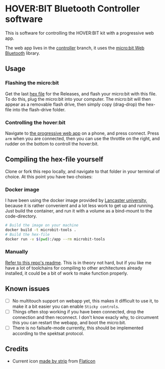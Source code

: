 # HOVER:BIT Bluetooth Controller software
This is software for controlling the HOVER:BIT kit with a progressive web app.

The web app lives in the [controller](https://github.com/JakobST1n/hoverbit-ble/tree/controller) branch, it uses the [micro:bit Web Bluetooth](https://github.com/thegecko/microbit-web-bluetooth) library.

## Usage
### Flashing the micro:bit
Get the last [hex file](https://github.com/JakobST1n/hoverbit-ble/releases/) for the Releases, and flash your micro:bit with this file. 
To do this, plug the micro:bit into your computer. The micro:bit will then appear as a removable flash drive, then simply copy (drag-drop)
the hex-file into the flash-drive folder.

### Controlling the hover:bit
Navigate to [the progressive web app](https://jakobst1n.github.io/hoverbit-ble/) on a phone, and press connect.
Press `arm` when you are connected, then you can use the throttle on the right, and rudder on the bottom to controll
the hover:bit.

## Compiling the hex-file yourself
Clone or fork this repo locally, and navigate to that folder in your terminal of choice. At this point you have two choises:
### Docker image
I have been using the docker image provided by [Lancaster university](https://github.com/lancaster-university/microbit-v2-samples/blob/master/Dockerfile), because it is rather convenient and a lot less work to get up and running. Just build the container, and run it with a volume as a bind-mount to the code-directory.
```sh
# Build the image on your machine
docker build -t microbit-tools .
# Build the hex-file
docker run -v $(pwd):/app --rm microbit-tools
```
### Manually
[Refer to this repo's readme](https://github.com/lancaster-university/microbit-v2-samples). This is in theory not hard, but if you like me have a lot of toolchains for compiling to other architectures already installed, it could be a bit of work to make function properly.

## Known issues
- [ ] No multitouch support on webapp yet, this makes it difficult to use it, to make it a bit easier you can enable `Sticky controls`.
- [ ] Things often stop working if you have been connected, drop the connection and then reconnect. I don't know exacly why, to circumvent this you can restart the webapp, and boot the micro:bit.
- [ ] There is no failsafe-mode currently, this should be implemented according to the spektsat protocol.

## Credits
- Current icon [made by strip](https://www.flaticon.com/authors/srip) from [Flaticon](https://www.flaticon.com/)
